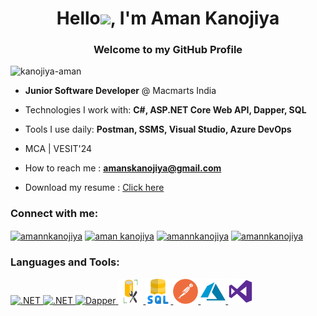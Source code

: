 

<h1 align="center">Hello<img src="https://github.com/TheDudeThatCode/TheDudeThatCode/blob/master/Assets/Hi.gif" width="29px">, I'm Aman Kanojiya</h1>
<h3 align="center">Welcome to my GitHub Profile</h3>


<!-- <img align="right" alt="coding" width="400" src="https://github.com/kanojiya-aman/kanojiya-aman/blob/main/profile-pic%20(1).png"> -->

<p align="left"> <img src="https://komarev.com/ghpvc/?username=kanojiya-aman&label=Profile%20views&color=0e75b6&style=flat" alt="kanojiya-aman" /> </p>

- **Junior Software Developer** @ Macmarts India

- Technologies I work with: **C#, ASP.NET Core Web API, Dapper, SQL**

- Tools I use daily: **Postman, SSMS, Visual Studio, Azure DevOps**

- MCA | VESIT'24

- How to reach me : **amanskanojiya@gmail.com**

- Download my resume : [Click here](https://drive.google.com/uc?export=download&id=1VAUIKLgLPb2AD3V-_uiR4hAdXKKPIkB-)

<h3 align="left">Connect with me:</h3>
<p align="left">
<a href="https://twitter.com/amannkanojiya" target="_blank"><img align="center" src="https://uxwing.com/wp-content/themes/uxwing/download/brands-and-social-media/x-social-media-logo-icon.png" alt="amannkanojiya" height="33" width="33" /></a>
<a href="https://linkedin.com/in/aman kanojiya" target="_blank"><img align="center" src="https://raw.githubusercontent.com/rahuldkjain/github-profile-readme-generator/master/src/images/icons/Social/linked-in-alt.svg" alt="aman kanojiya" height="30" width="40" /></a>
<a href="https://instagram.com/amannkanojiya" target="_blank"><img align="center" src="https://img.icons8.com/?size=48&id=Xy10Jcu1L2Su&format=png" alt="amannkanojiya" height="40" width="40" /></a>
<a href="https://discordapp.com/users/764015022837727232" target="_blank"><img align="center" src="https://img.icons8.com/?size=48&id=M725CLW4L7wE&format=png" alt="amannkanojiya" height="40" width="40" /></a>
</p>


<h3 align="left">Languages and Tools:</h3>
<p align="left"> 
<!-- C# -->
<a href="https://docs.microsoft.com/en-us/dotnet/csharp/" target="_blank" rel="noreferrer">
  <img src="https://imgs.search.brave.com/1nI03-rWQjlI0QiFPVPJ3YsCxjm7pLu8eup2ETGNvxM/rs:fit:500:0:0:0/g:ce/aHR0cHM6Ly9zdHls/ZXMucmVkZGl0bWVk/aWEuY29tL3Q1XzJx/aGRmL3N0eWxlcy9j/b21tdW5pdHlJY29u/X3NrOGsyaGlzdnl2/NTEucG5n" alt=".NET" width="40" height="40"/>
</a>

<!-- .NET -->
<a href="https://dotnet.microsoft.com/" target="_blank" rel="noreferrer">
  <img src="https://uxwing.com/wp-content/themes/uxwing/download/brands-and-social-media/microsoft-dot-net-icon.png" alt=".NET" width="40" height="40"/>
</a>

<!-- Dapper -->
<a href="https://github.com/DapperLib/Dapper" target="_blank" rel="noreferrer">
  <img src="[[https://icons8.com/icons/set/dapper-orm](https://imgs.search.brave.com/xpey57Jt15YQwy80PgJwcIwKx-Hh34S7v2yKhuZMnIk/rs:fit:200:200:1:0/g:ce/aHR0cHM6Ly9yZXBv/c2l0b3J5LWltYWdl/cy5naXRodWJ1c2Vy/Y29udGVudC5jb20v/MTYxMzM0NS85ZDRl/ZDM4MC1hOGU4LTEx/ZWItOWYyMS1jOGM4/N2IwZjQyNzU)](https://api.nuget.org/v3-flatcontainer/dapper/2.1.66/icon)" alt="Dapper" width="40" height="40"/>
</a>

<!-- SQL Server Management Studio (SSMS) -->
<a href="https://docs.microsoft.com/en-us/sql/ssms/sql-server-management-studio-ssms" target="_blank" rel="noreferrer">
  <img src="https://github.com/amanskanojiya/amanskanojiya/blob/main/ssms.jpeg" alt="SSMS" width="40" height="40"/>
</a>

<!-- SQL -->
<a href="https://www.w3schools.com/sql/" target="_blank" rel="noreferrer">
  <img src="https://github.com/amanskanojiya/amanskanojiya/blob/main/sql-server.png" alt="SQL" width="40" height="40"/>
</a>

<!-- Postman -->
<a href="https://www.postman.com/" target="_blank" rel="noreferrer">
  <img src="https://github.com/amanskanojiya/amanskanojiya/blob/main/postman-icon.png" alt="Postman" width="40" height="40"/>
</a>

<!-- Azure DevOps -->
<a href="https://azure.microsoft.com/en-us/services/devops/" target="_blank" rel="noreferrer">
  <img src="https://github.com/amanskanojiya/amanskanojiya/blob/main/azure.png" alt="Azure DevOps" width="40" height="40"/>
</a>

<!-- Visual Studio -->
<a href="https://visualstudio.microsoft.com/" target="_blank" rel="noreferrer">
  <img src="https://github.com/amanskanojiya/amanskanojiya/blob/main/logo.png" alt="Visual Studio" width="40" height="40"/>
</a>
</p>
